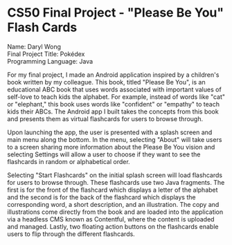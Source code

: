# CS50 Final Project - "Please Be You" Flash Cards

Name: Daryl Wong<br/> 
Final Project Title: Pokédex<br/> 
Programming Language: Java

For my final project, I made an Android application inspired by a children's book written by my colleague. This book, 
titled "Please Be You", is an educational ABC book that uses words associated with important values of self-love to teach 
kids the alphabet.  For example, instead of words like "cat" or "elephant," this book uses words like "confident" or 
"empathy" to teach kids their ABCs. The Android app I built takes the concepts from this book and presents them as 
virtual flashcards for users to browse through.  

Upon launching the app, the user is presented with a splash screen and main menu along the bottom.  In the menu, 
selecting "About" will take users to a screen sharing more information about the Please Be You vision and selecting
Settings will allow a user to choose if they want to see the flashcards in random or alphabetical order.

Selecting "Start Flashcards" on the initial splash screen will load flashcards for users to browse through.  These
flashcards use two Java fragments.  The first is for the front of the flashcard which displays a letter of the alphabet
and the second is for the back of the flashcard which displays the corresponding word, a short description, and an
illustration.  The copy and illustrations come directly from the book and are loaded into the application via a headless 
CMS known as Contentful, where the content is uploaded and managed.  Lastly, two floating action buttons on the flashcards
enable users to flip through the different flashcards.
